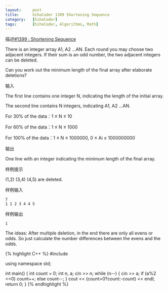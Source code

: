 ```yaml
---
layout:     post
title:      hihoCoder 1399 Shortening Sequence
category:   [hihoCoder] 
tags:		[hihoCoder, Algorithms, Math]
---
```


描述[#1399 : Shortening Sequence](https://hihocoder.com/problemset/problem/1399)

There is an integer array A1, A2 ...AN. Each round you may choose two adjacent integers. If their sum is an odd number, the two adjacent integers can be deleted.

Can you work out the minimum length of the final array after elaborate deletions?

输入

The first line contains one integer N, indicating the length of the initial array.

The second line contains N integers, indicating A1, A2 ...AN.

For 30% of the data：1 ≤ N ≤ 10

For 60% of the data：1 ≤ N ≤ 1000

For 100% of the data：1 ≤ N ≤ 1000000, 0 ≤ Ai ≤ 1000000000

输出

One line with an integer indicating the minimum length of the final array.

样例提示

(1,2) (3,4) (4,5) are deleted.

样例输入
	
	7
	1 1 2 3 4 4 5

样例输出
	
	1

The ideas: After multiple deletion, in the end there are only all evens or odds. So just calculate the number differences between the evens and the odds.

{% highlight C++ %}
#include <iostream>

using namespace std;

int main() {
    int count = 0;
    int n, a;
    cin >> n;
    while (n--) {
        cin >> a;
        if (a%2 ==0)
            count++;
        else
            count--;
    }
    cout << (count>0?count:-count) << endl;
    return 0;
}
{% endhighlight %}